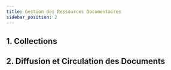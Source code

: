 ```yaml
---
title: Gestion des Ressources Documentaires
sidebar_position: 2
---
```


## 1. Collections

## 2. Diffusion et Circulation des Documents
